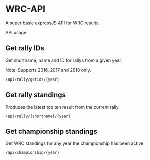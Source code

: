 # WRC-API
A super basic expressJS API for WRC results.

API usage:

## Get rally IDs

Get shortname, name and ID for rallys from a given year.

Note: Supports 2016, 2017 and 2018 only.

`/api/rally/getids/{year}`

## Get rally standings

Produces the latest top ten result from the current rally.

`/api/rally/{shortname}/{year}`

## Get championship standings

Get WRC standings for any year the championship has been active.

`/api/championship/{year}`
